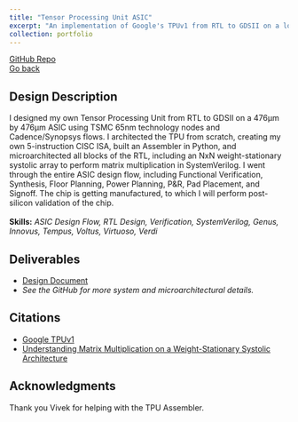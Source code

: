 ```yaml
---
title: "Tensor Processing Unit ASIC"
excerpt: "An implementation of Google's TPUv1 from RTL to GDSII on a low-power ASIC.<br/><img src='/images/padviewofchip.png' width='500'>"
collection: portfolio
---
```


[GitHub Repo](https://github.com/anthonyhermez/Google-TPU)<br>
[Go back](../)

Design Description
------
I designed my own Tensor Processing Unit from RTL to GDSII on a 476µm by 476µm ASIC using TSMC 65nm technology nodes and Cadence/Synopsys flows. I architected the TPU from scratch, creating my own 5-instruction CISC ISA, built an Assembler in Python, and microarchitected all blocks of the RTL, including an NxN weight-stationary systolic array to perform matrix multiplication in SystemVerilog. I went through the entire ASIC design flow, including Functional Verification, Synthesis, Floor Planning, Power Planning, P&R, Pad Placement, and Signoff. The chip is getting manufactured, to which I will perform post-silicon validation of the chip.<br><br>
**Skills:** _ASIC Design Flow, RTL Design, Verification, SystemVerilog, Genus, Innovus, Tempus, Voltus, Virtuoso, Verdi_

Deliverables
------
- [Design Document](../../files/Full-stack%20TPU%20Implementation%20and%20Integration%20Analysis%20of%20FPGA%20vs.%20ASIC.docx.pdf)
- _See the GitHub for more system and microarchitectural details._

Citations
------
- [Google TPUv1](../../files/TPU%20ISCA%202017.pdf)
- [Understanding Matrix Multiplication on a Weight-Stationary Systolic Architecture](https://telesens.co/2018/07/30/systolic-architectures/)

Acknowledgments
------
Thank you Vivek for helping with the TPU Assembler.